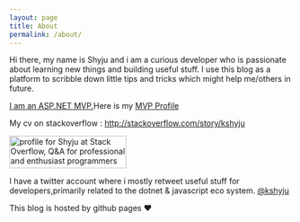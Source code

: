 ```yaml
---
layout: page
title: About
permalink: /about/
---
```


<p>
Hi there, my name is Shyju and i am a curious developer who is passionate about learning new things and building useful stuff. I use this blog as a platform to scribble down little tips and tricks which might help me/others in future.
</p>
<p>
<a href="http://techiesweb.net/2016/10/10/mvp-award-2016-ThankYou.html">I am an ASP.NET MVP.</a>Here is my <a href="https://mvp.microsoft.com/en-us/PublicProfile/5002157?fullName=Shyju%20%20Krishnankutty" target="_blank">MVP Profile</a>
</p>

<p>My cv on stackoverflow : <a href="http://stackoverflow.com/story/kshyju">http://stackoverflow.com/story/kshyju</a></p>

<p>
<a href="https://stackoverflow.com/users/40521/shyju">
<img src="https://stackoverflow.com/users/flair/40521.png" width="208" height="58" alt="profile for Shyju at Stack Overflow, Q&amp;A for professional and enthusiast programmers" title="profile for Shyju at Stack Overflow, Q&amp;A for professional and enthusiast programmers">
</a>
</p>

<p>I have a twitter account where i mostly retweet useful stuff for developers,primarily related to the dotnet & javascript eco system. <a href="https://twitter.com/kshyju" target="_blank">@kshyju</a></p>
<p>This blog is hosted by github pages ❤️</p>

